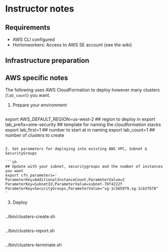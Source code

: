 # Instructor notes

## Requirements

- AWS CLI configured
- Hortonworkers: Access to AWS SE account (see the wiki)

## Infrastructure preparation

## AWS specific notes

The following uses AWS CloudFormation to deploy however many clusters (`lab_count`) you want.

1. Prepare your environment

   ```sh
export AWS_DEFAULT_REGION=us-west-2 ## region to deploy in
export lab_prefix=sme-security      ## template for naming the cloudformation stacks
export lab_first=1                  ## number to start at in naming
export lab_count=1                  ## number of clusters to create
   ```

2. Set parameters for deploying into existing AWS VPC, Subnet & SecurityGroups

   ```sh
## Update with your subnet, securitygroups and the number of instances you want
export cfn_parameters='
ParameterKey=AdditionalInstanceCount,ParameterValue=2
ParameterKey=SubnetId,ParameterValue=subnet-76f4222f
ParameterKey=SecurityGroups,ParameterValue="sg-1c565979,sg-1cb3f678"
'
   ```

3. Deploy

   ```
../bin/clusters-create.sh
   ```

   ```
../bin/clusters-report.sh
   ```

   ```
../bin/clusters-terminate.sh
   ```
